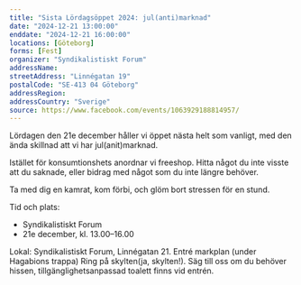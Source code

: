 ```yaml
---
title: "Sista Lördagsöppet 2024: jul(anti)marknad"
date: "2024-12-21 13:00:00"
enddate: "2024-12-21 16:00:00"
locations: [Göteborg]
forms: [Fest]
organizer: "Syndikalistiskt Forum"
addressName: 
streetAddress: "Linnégatan 19"
postalCode: "SE-413 04 Göteborg"
addressRegion:
addressCountry: "Sverige"
source: https://www.facebook.com/events/1063929188814957/
---
```

Lördagen den 21e december håller vi öppet nästa helt som vanligt, med den ända skillnad att vi har jul(anit)marknad.

Istället för konsumtionshets anordnar vi freeshop. Hitta något du inte visste att du saknade, eller bidrag med något som du inte längre behöver.

Ta med dig en kamrat, kom förbi, och glöm bort stressen för en stund.

Tid och plats:
- Syndikalistiskt Forum
- 21e december, kl. 13.00–16.00

Lokal: Syndikalistiskt Forum, Linnégatan 21. Entré markplan (under Hagabions trappa) Ring på skylten(ja, skylten!).
Säg till oss om du behöver hissen, tillgänglighetsanpassad toalett finns vid entrén.
